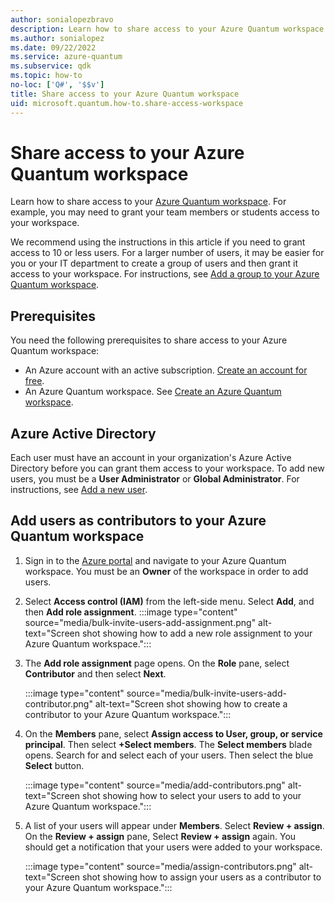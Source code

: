 ```yaml
---
author: sonialopezbravo
description: Learn how to share access to your Azure Quantum workspace.
ms.author: sonialopez
ms.date: 09/22/2022
ms.service: azure-quantum
ms.subservice: qdk
ms.topic: how-to
no-loc: ['Q#', '$$v']
title: Share access to your Azure Quantum workspace
uid: microsoft.quantum.how-to.share-access-workspace
---
```


# Share access to your Azure Quantum workspace

Learn how to share access to your [Azure Quantum workspace](xref:microsoft.quantum.how-to.workspace). For example, you may need to grant your team members or students access to your workspace. 

We recommend using the instructions in this article if you need to grant access to 10 or less users. For a larger number of users, it may be easier for you or your IT department to create a group of users and then grant it access to your workspace. For instructions, see [Add a group to your Azure Quantum workspace](xref:microsoft.quantum.how-to.bulk-add-users).

## Prerequisites

You need the following prerequisites to share access to your Azure Quantum workspace:

- An Azure account with an active subscription. [Create an account for free](https://azure.microsoft.com/free/?WT.mc_id=A261C142F).
- An Azure Quantum workspace. See [Create an Azure Quantum workspace](xref:microsoft.quantum.how-to.workspace).


## Azure Active Directory

Each user must have an account in your organization's Azure Active Directory before you can grant them access to your workspace. To add new users, you must be a **User Administrator** or **Global Administrator**. For instructions, see [Add a new user](/azure/active-directory/fundamentals/add-users-azure-active-directory#add-a-new-user).

## Add users as contributors to your Azure Quantum workspace

1. Sign in to the [Azure portal](https://portal.azure.com) and navigate to your Azure Quantum workspace. You must be an **Owner** of the workspace in order to add users.

1. Select **Access control (IAM)** from the left-side menu. Select **Add**, and then **Add role assignment**.
    :::image type="content" source="media/bulk-invite-users-add-assignment.png" alt-text="Screen shot showing how to add a new role assignment to your Azure Quantum workspace.":::

1. The **Add role assignment** page opens. On the **Role** pane, select **Contributor** and then select **Next**. 

    :::image type="content" source="media/bulk-invite-users-add-contributor.png" alt-text="Screen shot showing how to create a contributor to your Azure Quantum workspace.":::

1. On the **Members** pane, select **Assign access to User, group, or service principal**. Then select **+Select members**. The **Select members** blade opens. Search for and select each of your users. Then select the blue **Select** button. 

    :::image type="content" source="media/add-contributors.png" alt-text="Screen shot showing how to select your users to add to your Azure Quantum workspace.":::

1. A list of your users will appear under **Members**. Select **Review + assign**. On the **Review + assign** pane, Select **Review + assign** again. You should get a notification that your users were added to your workspace.

    :::image type="content" source="media/assign-contributors.png" alt-text="Screen shot showing how to assign your users as a contributor to your Azure Quantum workspace.":::